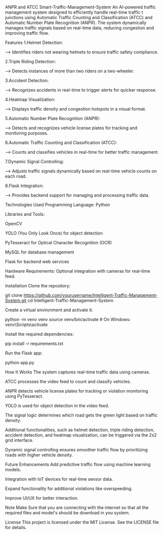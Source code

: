 ANPR and ATCC Smart-Traffic-Management-System
An AI-powered traffic management system designed to efficiently handle real-time traffic t junctions using Automatic Traffic Counting and Classification (ATCC) and Automatic Number Plate Recognition (ANPR). The system dynamically manages traffic signals based on real-time data, reducing congestion and improving traffic flow.

Features
1.Helmet Detection:

--> Identifies riders not wearing helmets to ensure traffic safety compliance.

2.Triple Riding Detection:

--> Detects instances of more than two riders on a two-wheeler.

3.Accident Detection:

--> Recognizes accidents in real-time to trigger alerts for quicker response.

4.Heatmap Visualization:

--> Displays traffic density and congestion hotspots in a visual format.

5.Automatic Number Plate Recognition (ANPR):

--> Detects and recognizes vehicle license plates for tracking and monitoring purposes.

6.Automatic Traffic Counting and Classification (ATCC):

--> Counts and classifies vehicles in real-time for better traffic management.

7.Dynamic Signal Controlling:

--> Adjusts traffic signals dynamically based on real-time vehicle counts on each road.

8.Flask Integration:

--> Provides backend support for managing and processing traffic data.

Technologies Used
Programming Language: Python

Libraries and Tools:

OpenCV

YOLO (You Only Look Once) for object detection

PyTesseract for Optical Character Recognition (OCR)

MySQL for database management

Flask for backend web services

Hardware Requirements: Optional integration with cameras for real-time feed.

Installation
Clone the repository:

git clone https://github.com/yourusername/Intelligent-Traffic-Management-System.git cd Intelligent-Traffic-Management-System

Create a virtual environment and activate it:

python -m venv venv source venv/bin/activate # On Windows: venv\Scripts\activate

Install the required dependencies:

pip install -r requirements.txt

Run the Flask app:

python app.py

How It Works
The system captures real-time traffic data using cameras.

ATCC processes the video feed to count and classify vehicles.

ANPR detects vehicle license plates for tracking or violation monitoring using PyTesseract.

YOLO is used for object detection in the video feed.

The signal logic determines which road gets the green light based on traffic density.

Additional functionalities, such as helmet detection, triple riding detection, accident detection, and heatmap visualization, can be triggered via the 2x2 grid interface.

Dynamic signal controlling ensures smoother traffic flow by prioritizing roads with higher vehicle density.

Future Enhancements
Add predictive traffic flow using machine learning models.

Integration with IoT devices for real-time sensor data.

Expand functionality for additional violations like overspeeding.

Improve UI/UX for better interaction.

Note
Make Sure that you are connecting with the internet so that all the required files and model's should be download in you system.

License
This project is licensed under the MIT License. See the LICENSE file for details.
